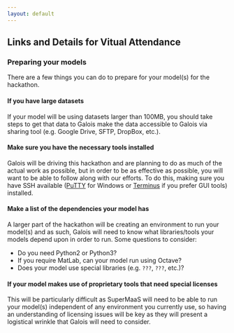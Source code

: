 ```yaml
---
layout: default
---
```


## Links and Details for Vitual Attendance

### Preparing your models

There are a few things you can do to prepare for your model(s) for the hackathon.

#### If you have large datasets

If your model will be using datasets larger than 100MB, you should take steps to get that data to Galois make the data accessible to Galois via sharing tool (e.g. Google Drive, SFTP, DropBox, etc.).

#### Make sure you have the necessary tools installed

Galois will be driving this hackathon and are planning to do as much of the actual work as possible, but in order to be as effective as possible, you will want to be able to follow along with our efforts. To do this, making sure you have SSH available ([PuTTY](https://www.putty.org/) for Windows or [Terminus](https://termius.com/) if you prefer GUI tools) installed.

#### Make a list of the dependencies your model has

A larger part of the hackathon will be creating an environment to run your model(s) and as such, Galois will need to know what libraries/tools your models depend upon in order to run. Some questions to consider:

* Do you need Python2 or Python3? 
* If you require MatLab, can your model run using Octave?
* Does your model use special libraries (e.g. `???`, `???`, etc.)?

#### If your model makes use of proprietary tools that need special licenses

This will be particularly difficult as SuperMaaS will need to be able to run your model(s) independent of any environment you currently use, so having an understanding of licensing issues will be key as they will present a logistical wrinkle that Galois will need to consider.
